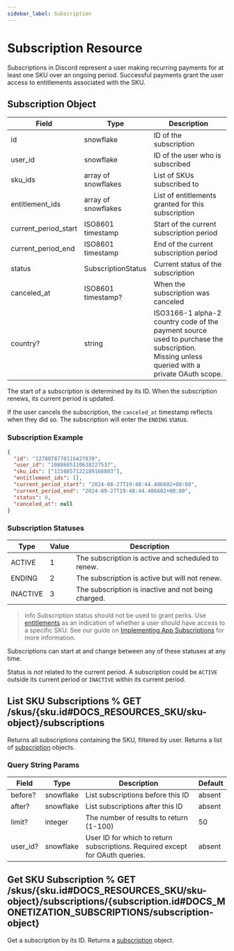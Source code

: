 ```yaml
---
sidebar_label: Subscription
---
```


# Subscription Resource

Subscriptions in Discord represent a user making recurring payments for at least one SKU over an ongoing period. Successful payments grant the user access to entitlements associated with the SKU.

## Subscription Object

| Field                | Type                | Description                                                                                                                                |
|----------------------|---------------------|--------------------------------------------------------------------------------------------------------------------------------------------|
| id                   | snowflake           | ID of the subscription                                                                                                                     |
| user_id              | snowflake           | ID of the user who is subscribed                                                                                                           |
| sku_ids              | array of snowflakes | List of SKUs subscribed to                                                                                                                 |
| entitlement_ids      | array of snowflakes | List of entitlements granted for this subscription                                                                                         |
| current_period_start | ISO8601 timestamp   | Start of the current subscription period                                                                                                   |
| current_period_end   | ISO8601 timestamp   | End of the current subscription period                                                                                                     |
| status               | SubscriptionStatus  | Current status of the subscription                                                                                                         |
| canceled_at          | ISO8601 timestamp?  | When the subscription was canceled                                                                                                         |
| country?             | string              | ISO3166-1 alpha-2 country code of the payment source used to purchase the subscription. Missing unless queried with a private OAuth scope. |

The start of a subscription is determined by its ID. When the subscription renews, its current period is updated.

If the user cancels the subscription, the `canceled_at` timestamp reflects when they did so. The subscription will enter the `ENDING` status.

### Subscription Example

```json
{
  "id": "1278078770116427839", 
  "user_id": "1088605110638227537", 
  "sku_ids": ["1158857122189168803"], 
  "entitlement_ids": [], 
  "current_period_start": "2024-08-27T19:48:44.406602+00:00", 
  "current_period_end": "2024-09-27T19:48:44.406602+00:00", 
  "status": 0, 
  "canceled_at": null
}
```

### Subscription Statuses

| Type     | Value | Description                                         |
|----------|-------|-----------------------------------------------------|
| ACTIVE   | 1     | The subscription is active and scheduled to renew.  |
| ENDING   | 2     | The subscription is active but will not renew.      |
| INACTIVE | 3     | The subscription is inactive and not being charged. |

> info
> Subscription status should not be used to grant perks. Use [entitlements](#DOCS_RESOURCES_ENTITLEMENT/entitlement-object) as an indication of whether a user should have access to a specific SKU. See our guide on [Implementing App Subscriptions](#DOCS_MONETIZATION_IMPLEMENTING_APP_SUBSCRIPTIONS) for more information.

Subscriptions can start at and change between any of these statuses at any time.

Status is *not* related to the current period. A subscription could be `ACTIVE` outside its current period or `INACTIVE` within its current period. 

## List SKU Subscriptions % GET /skus/{sku.id#DOCS_RESOURCES_SKU/sku-object}/subscriptions

Returns all subscriptions containing the SKU, filtered by user. Returns a list of [subscription](#DOCS_RESOURCES_SUBSCRIPTION/subscription-object) objects.

### Query String Params

| Field    | Type      | Description                                                                   | Default |
|----------|-----------|-------------------------------------------------------------------------------|---------|
| before?  | snowflake | List subscriptions before this ID                                             | absent  |
| after?   | snowflake | List subscriptions after this ID                                              | absent  |
| limit?   | integer   | The number of results to return (1-100)                                       | 50      |
| user_id? | snowflake | User ID for which to return subscriptions. Required except for OAuth queries. | absent  |

## Get SKU Subscription % GET /skus/{sku.id#DOCS_RESOURCES_SKU/sku-object}/subscriptions/{subscription.id#DOCS_MONETIZATION_SUBSCRIPTIONS/subscription-object}

Get a subscription by its ID. Returns a [subscription](#DOCS_RESOURCES_SUBSCRIPTION/subscription-object) object.